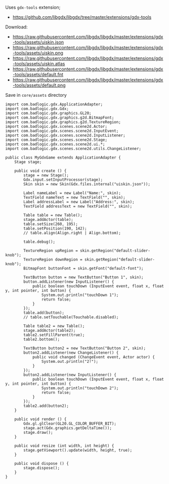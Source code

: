 

Uses `gdx-tools` extension;

* https://github.com/libgdx/libgdx/tree/master/extensions/gdx-tools

Download:

* https://raw.githubusercontent.com/libgdx/libgdx/master/extensions/gdx-tools/assets/uiskin.json
* https://raw.githubusercontent.com/libgdx/libgdx/master/extensions/gdx-tools/assets/uiskin.png
* https://raw.githubusercontent.com/libgdx/libgdx/master/extensions/gdx-tools/assets/uiskin.atlas
* https://raw.githubusercontent.com/libgdx/libgdx/master/extensions/gdx-tools/assets/default.fnt
* https://raw.githubusercontent.com/libgdx/libgdx/master/extensions/gdx-tools/assets/default.png

Save in `core/assets` directory

```
import com.badlogic.gdx.ApplicationAdapter;
import com.badlogic.gdx.Gdx;
import com.badlogic.gdx.graphics.GL20;
import com.badlogic.gdx.graphics.g2d.BitmapFont;
import com.badlogic.gdx.graphics.g2d.TextureRegion;
import com.badlogic.gdx.scenes.scene2d.Actor;
import com.badlogic.gdx.scenes.scene2d.InputEvent;
import com.badlogic.gdx.scenes.scene2d.InputListener;
import com.badlogic.gdx.scenes.scene2d.Stage;
import com.badlogic.gdx.scenes.scene2d.ui.*;
import com.badlogic.gdx.scenes.scene2d.utils.ChangeListener;

public class MyGdxGame extends ApplicationAdapter {
    Stage stage;

    public void create () {
        stage = new Stage();
        Gdx.input.setInputProcessor(stage);
        Skin skin = new Skin(Gdx.files.internal("uiskin.json"));

        Label nameLabel = new Label("Name:", skin);
        TextField nameText = new TextField("", skin);
        Label addressLabel = new Label("Address:", skin);
        TextField addressText = new TextField("", skin);

        Table table = new Table();
        stage.addActor(table);
        table.setSize(260, 195);
        table.setPosition(190, 142);
        // table.align(Align.right | Align.bottom);

        table.debug();

        TextureRegion upRegion = skin.getRegion("default-slider-knob");
        TextureRegion downRegion = skin.getRegion("default-slider-knob");
        BitmapFont buttonFont = skin.getFont("default-font");

        TextButton button = new TextButton("Button 1", skin);
        button.addListener(new InputListener() {
            public boolean touchDown (InputEvent event, float x, float y, int pointer, int button) {
                System.out.println("touchDown 1");
                return false;
            }
        });
        table.add(button);
        // table.setTouchable(Touchable.disabled);

        Table table2 = new Table();
        stage.addActor(table2);
        table2.setFillParent(true);
        table2.bottom();

        TextButton button2 = new TextButton("Button 2", skin);
        button2.addListener(new ChangeListener() {
            public void changed (ChangeEvent event, Actor actor) {
                System.out.println("2!");
            }
        });
        button2.addListener(new InputListener() {
            public boolean touchDown (InputEvent event, float x, float y, int pointer, int button) {
                System.out.println("touchDown 2");
                return false;
            }
        });
        table2.add(button2);
    }

    public void render () {
        Gdx.gl.glClear(GL20.GL_COLOR_BUFFER_BIT);
        stage.act(Gdx.graphics.getDeltaTime());
        stage.draw();
    }

    public void resize (int width, int height) {
        stage.getViewport().update(width, height, true);
    }

    public void dispose () {
        stage.dispose();
    }
}
```
